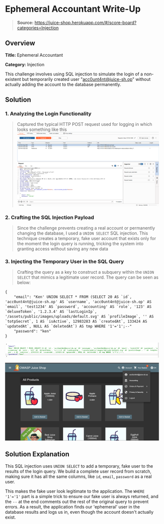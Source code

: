 # Ephemeral Accountant Write-Up
> **Source:** https://juice-shop.herokuapp.com/#/score-board?categories=Injection

## Overview

**Title:** Ephemeral Accountant 

**Category:** Injection

This challenge involves using SQL injection to simulate the login of a non-existent but temporarily created user "acc0unt4nt@juice-sh.op" without actually adding the account to the database permanently.

## Solution

### 1. Analyzing the Login Functionality
> Captured the typical HTTP POST request used for logging in which looks something like this
![Step 1](./Assets/Ephemeral-Accountant/Step-1.png)

### 2. Crafting the SQL Injection Payload
> Since the challenge prevents creating a real account or permanently changing the database, I used a `UNION SELECT` SQL injection. This technique creates a temporary, fake user account that exists only for the moment the login query is running, tricking the system into granting access without saving any new data

### 3. Injecting the Temporary User in the SQL Query
> Crafting the query as a key to construct a subquery within the `UNION SELECT` that mimics a legitimate user record. The query can be seen as below:

```
{
    "email": "Ken' UNION SELECT * FROM (SELECT 20 AS `id`, 'acc0unt4nt@juice-sh.op' AS `username`, 'acc0unt4nt@juice-sh.op' AS `email`, 'test1234' AS `password`, 'accounting' AS `role`, '123' AS `deluxeToken`, '1.2.3.4' AS `lastLoginIp`, '/assets/public/images/uploads/default.svg' AS `profileImage`, '' AS `totpSecret`, 1 AS `isActive`, 12983283 AS `createdAt`, 133424 AS `updatedAt`, NULL AS `deletedAt`) AS tmp WHERE '1'='1';--"
    "password": "ken"
}
```

![Step 2](./Assets/Ephemeral-Accountant/Step-2.png)

![Step 3](./Assets/Ephemeral-Accountant/Step-3.png)

## Solution Explanation

This SQL injection uses `UNION SELECT` to add a temporary, fake user to the results of the login query. We build a complete user record from scratch, making sure it has all the same columns, like `id`, `email`, `password` as a real user. 

This makes the fake user look legitimate to the application. The `WHERE '1'='1'` part is a simple trick to ensure our fake user is always returned, and the `--` at the end comments out the rest of the original query to prevent errors. As a result, the application finds our 'ephemeral' user in the database results and logs us in, even though the account doesn't actually exist.